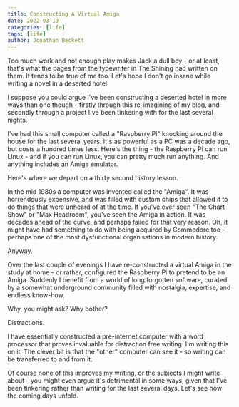 ```yaml
---
title: Constructing A Virtual Amiga
date: 2022-03-19
categories: [life]
tags: [life]
author: Jonathan Beckett
---
```


Too much work and not enough play makes Jack a dull boy - or at least, that's what the pages from the typewriter in The Shining had written on them. It tends to be true of me too. Let's hope I don't go insane while writing a novel in a deserted hotel.

I suppose you could argue I've been constructing a deserted hotel in more ways than one though - firstly through this re-imagining of my blog, and secondly through a project I've been tinkering with for the last several nights.

I've had this small computer called a "Raspberry Pi" knocking around the house for the last several years. It's as powerful as a PC was a decade ago, but costs a hundred times less. Here's the thing - the Raspberry Pi can run Linux - and if you can run Linux, you can pretty much run anything. And anything includes an Amiga emulator.

Here's where we depart on a thirty second history lesson.

In the mid 1980s a computer was invented called the "Amiga". It was horrendously expensive, and was filled with custom chips that allowed it to do things that were unheard of at the time. If you've ever seen "The Chart Show" or "Max Headroom", you've seen the Amiga in action. It was decades ahead of the curve, and perhaps failed for that very reason. Oh, it might have had something to do with being acquired by Commodore too - perhaps one of the most dysfunctional organisations in modern history.

Anyway.

Over the last couple of evenings I have re-constructed a virtual Amiga in the study at home - or rather, configured the Raspberry Pi to pretend to be an Amiga. Suddenly I benefit from a world of long forgotten software, curated by a somewhat underground community filled with nostalgia, expertise, and endless know-how.

Why, you might ask? Why bother?

Distractions.

I have essentially constructed a pre-internet computer with a word processor that proves invaluable for distraction free writing. I'm writing this on it. The clever bit is that the "other" computer can see it - so writing can be transferred to and from it.

Of course none of this improves my writing, or the subjects I might write about - you might even argue it's detrimental in some ways, given that I've been tinkering rather than writing for the last several days. Let's see how the coming days unfold.